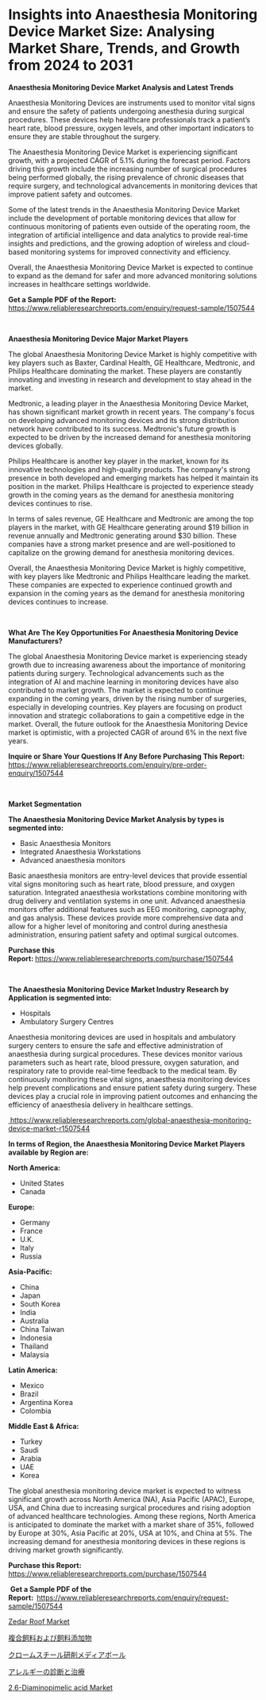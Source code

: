 <p><h1>Insights into Anaesthesia Monitoring Device Market Size: Analysing Market Share, Trends, and Growth from 2024 to 2031</h1></p><p><strong>Anaesthesia Monitoring Device Market Analysis and Latest Trends</strong></p>
<p><p>Anaesthesia Monitoring Devices are instruments used to monitor vital signs and ensure the safety of patients undergoing anesthesia during surgical procedures. These devices help healthcare professionals track a patient’s heart rate, blood pressure, oxygen levels, and other important indicators to ensure they are stable throughout the surgery.</p><p>The Anaesthesia Monitoring Device Market is experiencing significant growth, with a projected CAGR of 5.1% during the forecast period. Factors driving this growth include the increasing number of surgical procedures being performed globally, the rising prevalence of chronic diseases that require surgery, and technological advancements in monitoring devices that improve patient safety and outcomes.</p><p>Some of the latest trends in the Anaesthesia Monitoring Device Market include the development of portable monitoring devices that allow for continuous monitoring of patients even outside of the operating room, the integration of artificial intelligence and data analytics to provide real-time insights and predictions, and the growing adoption of wireless and cloud-based monitoring systems for improved connectivity and efficiency.</p><p>Overall, the Anaesthesia Monitoring Device Market is expected to continue to expand as the demand for safer and more advanced monitoring solutions increases in healthcare settings worldwide.</p></p>
<p><strong>Get a Sample PDF of the Report:&nbsp;</strong> <a href="https://www.reliableresearchreports.com/enquiry/request-sample/1507544">https://www.reliableresearchreports.com/enquiry/request-sample/1507544</a></p>
<p>&nbsp;</p>
<p><strong>Anaesthesia Monitoring Device Major Market Players</strong></p>
<p><p>The global Anaesthesia Monitoring Device Market is highly competitive with key players such as Baxter, Cardinal Health, GE Healthcare, Medtronic, and Philips Healthcare dominating the market. These players are constantly innovating and investing in research and development to stay ahead in the market. </p><p>Medtronic, a leading player in the Anaesthesia Monitoring Device Market, has shown significant market growth in recent years. The company's focus on developing advanced monitoring devices and its strong distribution network have contributed to its success. Medtronic's future growth is expected to be driven by the increased demand for anesthesia monitoring devices globally.</p><p>Philips Healthcare is another key player in the market, known for its innovative technologies and high-quality products. The company's strong presence in both developed and emerging markets has helped it maintain its position in the market. Philips Healthcare is projected to experience steady growth in the coming years as the demand for anesthesia monitoring devices continues to rise.</p><p>In terms of sales revenue, GE Healthcare and Medtronic are among the top players in the market, with GE Healthcare generating around $19 billion in revenue annually and Medtronic generating around $30 billion. These companies have a strong market presence and are well-positioned to capitalize on the growing demand for anesthesia monitoring devices.</p><p>Overall, the Anaesthesia Monitoring Device Market is highly competitive, with key players like Medtronic and Philips Healthcare leading the market. These companies are expected to experience continued growth and expansion in the coming years as the demand for anesthesia monitoring devices continues to increase.</p></p>
<p>&nbsp;</p>
<p><strong>What Are The Key Opportunities For Anaesthesia Monitoring Device Manufacturers?</strong></p>
<p><p>The global Anaesthesia Monitoring Device market is experiencing steady growth due to increasing awareness about the importance of monitoring patients during surgery. Technological advancements such as the integration of AI and machine learning in monitoring devices have also contributed to market growth. The market is expected to continue expanding in the coming years, driven by the rising number of surgeries, especially in developing countries. Key players are focusing on product innovation and strategic collaborations to gain a competitive edge in the market. Overall, the future outlook for the Anaesthesia Monitoring Device market is optimistic, with a projected CAGR of around 6% in the next five years.</p></p>
<p><strong>Inquire or Share Your Questions If Any Before Purchasing This Report:</strong> <a href="https://www.reliableresearchreports.com/enquiry/pre-order-enquiry/1507544">https://www.reliableresearchreports.com/enquiry/pre-order-enquiry/1507544</a></p>
<p>&nbsp;</p>
<p><strong>Market Segmentation</strong></p>
<p><strong>The Anaesthesia Monitoring Device Market Analysis by types is segmented into:</strong></p>
<p><ul><li>Basic Anaesthesia Monitors</li><li>Integrated Anaesthesia Workstations</li><li>Advanced anaesthesia monitors</li></ul></p>
<p><p>Basic anaesthesia monitors are entry-level devices that provide essential vital signs monitoring such as heart rate, blood pressure, and oxygen saturation. Integrated anaesthesia workstations combine monitoring with drug delivery and ventilation systems in one unit. Advanced anaesthesia monitors offer additional features such as EEG monitoring, capnography, and gas analysis. These devices provide more comprehensive data and allow for a higher level of monitoring and control during anesthesia administration, ensuring patient safety and optimal surgical outcomes.</p></p>
<p><strong>Purchase this Report:&nbsp;</strong><a href="https://www.reliableresearchreports.com/purchase/1507544">https://www.reliableresearchreports.com/purchase/1507544</a></p>
<p>&nbsp;</p>
<p><strong>The Anaesthesia Monitoring Device Market Industry Research by Application is segmented into:</strong></p>
<p><ul><li>Hospitals</li><li>Ambulatory Surgery Centres</li></ul></p>
<p><p>Anaesthesia monitoring devices are used in hospitals and ambulatory surgery centers to ensure the safe and effective administration of anaesthesia during surgical procedures. These devices monitor various parameters such as heart rate, blood pressure, oxygen saturation, and respiratory rate to provide real-time feedback to the medical team. By continuously monitoring these vital signs, anaesthesia monitoring devices help prevent complications and ensure patient safety during surgery. These devices play a crucial role in improving patient outcomes and enhancing the efficiency of anaesthesia delivery in healthcare settings.</p></p>
<p><a href="https://www.reliableresearchreports.com/global-anaesthesia-monitoring-device-market-r1507544">&nbsp;https://www.reliableresearchreports.com/global-anaesthesia-monitoring-device-market-r1507544</a></p>
<p><strong>In terms of Region, the Anaesthesia Monitoring Device Market Players available by Region are:</strong></p>
<p>
    <p> <strong> North America: </strong>
        <ul>
            <li>United States</li>
            <li>Canada</li>
        </ul>
        </p> 
    <p> <strong> Europe: </strong>
        <ul>
            <li>Germany</li>
            <li>France</li>
            <li>U.K.</li>
            <li>Italy</li>
            <li>Russia</li>
        </ul>
        </p> 
    <p> <strong> Asia-Pacific: </strong>
        <ul>
            <li>China</li>
            <li>Japan</li>
            <li>South Korea</li>
            <li>India</li>
            <li>Australia</li>
            <li>China Taiwan</li>
            <li>Indonesia</li>
            <li>Thailand</li>
            <li>Malaysia</li>
        </ul>
        </p> 
    <p> <strong> Latin America: </strong>
        <ul>
            <li>Mexico</li>
            <li>Brazil</li>
            <li>Argentina Korea</li>
            <li>Colombia</li>
        </ul>
        </p> 
    <p> <strong> Middle East & Africa: </strong>
        <ul>
            <li>Turkey</li>
            <li>Saudi</li>
            <li>Arabia</li>
            <li>UAE</li>
            <li>Korea</li>
        </ul>
    </p>
    </p>
<p><p>The global anesthesia monitoring device market is expected to witness significant growth across North America (NA), Asia Pacific (APAC), Europe, USA, and China due to increasing surgical procedures and rising adoption of advanced healthcare technologies. Among these regions, North America is anticipated to dominate the market with a market share of 35%, followed by Europe at 30%, Asia Pacific at 20%, USA at 10%, and China at 5%. The increasing demand for anesthesia monitoring devices in these regions is driving market growth significantly.</p></p>
<p><strong>Purchase this Report: </strong><a href="https://www.reliableresearchreports.com/purchase/1507544">https://www.reliableresearchreports.com/purchase/1507544</a></p>
<p>&nbsp;<strong>Get a Sample PDF of the Report:&nbsp;&nbsp;</strong><a href="https://www.reliableresearchreports.com/enquiry/request-sample/1507544">https://www.reliableresearchreports.com/enquiry/request-sample/1507544</a></p>
<p><strong></strong></p>
<p><p><a href="https://github.com/lubmix/Market-Research-Report-List-2/blob/main/zedar-roof-market.md">Zedar Roof Market</a></p><p><a href="https://github.com/Andrewones2023/Market-Research-Report-List-1/blob/main/543185993217.md">複合飼料および飼料添加物</a></p><p><a href="https://medium.com/@elmorunolfsson2023/%E3%82%AF%E3%83%AD%E3%83%A0%E9%8B%BC%E7%A0%94%E5%89%8A%E7%94%A8%E3%83%A1%E3%83%87%E3%82%A3%E3%82%A2%E3%83%9C%E3%83%BC%E3%83%AB%E5%B8%82%E5%A0%B4%E3%81%AE%E5%88%86%E6%9E%90%E3%81%A82024%E5%B9%B4%E3%81%8B%E3%82%892031%E5%B9%B4%E3%81%BE%E3%81%A7%E3%81%AE%E6%9C%9F%E9%96%93%E3%81%AE%E3%82%B5%E3%82%A4%E3%82%BA%E4%BA%88%E6%B8%AC-27d34d197dad">クロームスチール研削メディアボール</a></p><p><a href="https://github.com/ChloeConn27/Market-Research-Report-List-1/blob/main/611322093218.md">アレルギーの診断と治療</a></p><p><a href="https://github.com/Hazelklievgspy6vdcsmu106w/Market-Research-Report-List-2/blob/main/26-diaminopimelic-acid-market.md">2,6-Diaminopimelic acid Market</a></p></p>